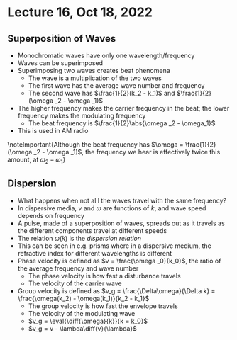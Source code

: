 # Lecture 16, Oct 18, 2022

## Superposition of Waves

* Monochromatic waves have only one wavelength/frequency
* Waves can be superimposed
* Superimposing two waves creates beat phenomena
	* The wave is a multiplication of the two waves
	* The first wave has the average wave number and frequency
	* The second wave has $\frac{1}{2}(k_2 - k_1)$ and $\frac{1}{2}(\omega _2 - \omega _1)$
* The higher frequency makes the carrier frequency in the beat; the lower frequency makes the modulating frequency
	* The beat frequency is $\frac{1}{2}\abs{\omega _2 - \omega_1}$
* This is used in AM radio

\noteImportant{Although the beat frequency has $\omega = \frac{1}{2}(\omega _2 - \omega _1)$, the frequency we hear is effectively twice this amount, at $\omega _2 - \omega _1$}

## Dispersion

* What happens when not al l the waves travel with the same frequency?
* In dispersive media, $v$ and $\omega$ are functions of $k$, and wave speed depends on frequency
* A pulse, made of a superposition of waves, spreads out as it travels as the different components travel at different speeds
* The relation $\omega(k)$ is the *dispersion relation*
* This can be seen in e.g. prisms where in a dispersive medium, the refractive index for different wavelengths is different
* Phase velocity is defined as $v = \frac{\omega _0}{k_0}$, the ratio of the average frequency and wave number
	* The phase velocity is how fast a disturbance travels
	* The velocity of the carrier wave
* Group velocity is defined as $v_g = \frac{\Delta\omega}{\Delta k} = \frac{\omega(k_2) - \omega(k_1)}{k_2 - k_1}$
	* The group velocity is how fast the envelope travels
	* The velocity of the modulating wave
	* $v_g = \eval{\diff{\omega}{k}}{k = k_0}$
	* $v_g = v - \lambda\diff{v}{\lambda}$

